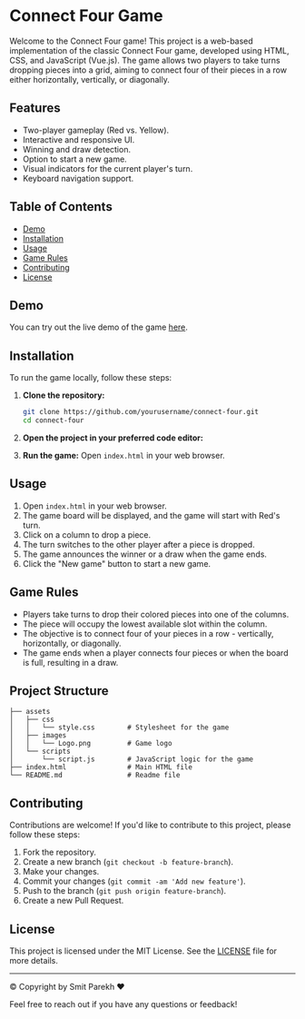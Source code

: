 # Connect Four Game

Welcome to the Connect Four game! This project is a web-based implementation of the classic Connect Four game, developed using HTML, CSS, and JavaScript (Vue.js). The game allows two players to take turns dropping pieces into a grid, aiming to connect four of their pieces in a row either horizontally, vertically, or diagonally.

## Features

- Two-player gameplay (Red vs. Yellow).
- Interactive and responsive UI.
- Winning and draw detection.
- Option to start a new game.
- Visual indicators for the current player's turn.
- Keyboard navigation support.

## Table of Contents

- [Demo](#demo)
- [Installation](#installation)
- [Usage](#usage)
- [Game Rules](#game-rules)
- [Contributing](#contributing)
- [License](#license)

## Demo

You can try out the live demo of the game [here](https://example.com).

## Installation

To run the game locally, follow these steps:

1. **Clone the repository:**
   ```bash
   git clone https://github.com/yourusername/connect-four.git
   cd connect-four
   ```

2. **Open the project in your preferred code editor:**

3. **Run the game:**
   Open `index.html` in your web browser.

## Usage

1. Open `index.html` in your web browser.
2. The game board will be displayed, and the game will start with Red's turn.
3. Click on a column to drop a piece.
4. The turn switches to the other player after a piece is dropped.
5. The game announces the winner or a draw when the game ends.
6. Click the "New game" button to start a new game.

## Game Rules

- Players take turns to drop their colored pieces into one of the columns.
- The piece will occupy the lowest available slot within the column.
- The objective is to connect four of your pieces in a row - vertically, horizontally, or diagonally.
- The game ends when a player connects four pieces or when the board is full, resulting in a draw.

## Project Structure

```plaintext
├── assets
│   ├── css
│   │   └── style.css        # Stylesheet for the game
│   ├── images
│   │   └── Logo.png         # Game logo
│   └── scripts
│       └── script.js        # JavaScript logic for the game
├── index.html               # Main HTML file
└── README.md                # Readme file
```

## Contributing

Contributions are welcome! If you'd like to contribute to this project, please follow these steps:

1. Fork the repository.
2. Create a new branch (`git checkout -b feature-branch`).
3. Make your changes.
4. Commit your changes (`git commit -am 'Add new feature'`).
5. Push to the branch (`git push origin feature-branch`).
6. Create a new Pull Request.

## License

This project is licensed under the MIT License. See the [LICENSE](LICENSE) file for more details.

---

&copy; Copyright by Smit Parekh ❤️

Feel free to reach out if you have any questions or feedback!